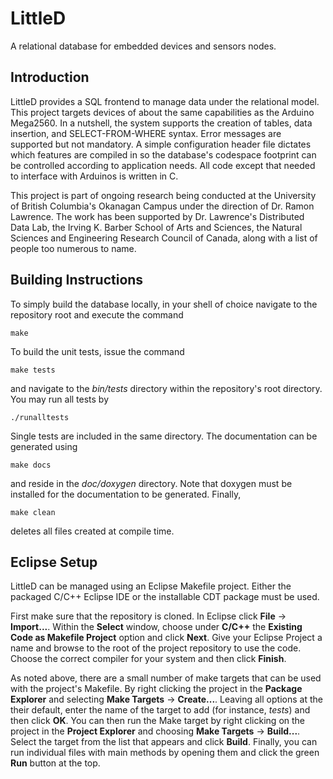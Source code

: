 LittleD
=======

A relational database for embedded devices and sensors nodes.

Introduction
------------

LittleD provides a SQL frontend to manage data under the relational model.
This project targets devices of about the same capabilities as the Arduino
Mega2560. In a nutshell, the system supports the creation of tables,
data insertion, and SELECT-FROM-WHERE syntax. Error messages are
supported but not mandatory. A simple configuration header file dictates
which features are compiled in so the database's codespace footprint
can be controlled according to application needs. All code except
that needed to interface with Arduinos is written in C.

This project is part of ongoing research being conducted at the
University of British Columbia's Okanagan Campus under the direction
of Dr. Ramon Lawrence. The work has been supported by Dr. Lawrence's
Distributed Data Lab, the Irving K. Barber School of Arts and Sciences,
the Natural Sciences and Engineering Research Council of Canada,
along with a list of people too numerous to name.

Building Instructions
---------------------

To simply build the database locally, in your shell of choice navigate
to the repository root and execute the command

	make

To build the unit tests, issue the command

	make tests

and navigate to the _bin/tests_ directory within the repository's root
directory. You may run all tests by
	
	./runalltests

Single tests are included in the same directory. The documentation
can be generated using

	make docs

and reside in the _doc/doxygen_ directory. Note that doxygen must be installed
for the documentation to be generated. Finally,

	make clean

deletes all files created at compile time.

Eclipse Setup
-------------

LittleD can be managed using an Eclipse Makefile project.
Either the packaged C/C++ Eclipse IDE or the installable CDT package
must be used.

First make sure that the repository is cloned.
In Eclipse click **File** -> **Import...**. Within the **Select** window, choose
under **C/C++** the **Existing Code as Makefile Project** option and click
**Next**. Give your Eclipse Project a name and browse to the root of the
project repository to use the code. Choose the correct compiler for your
system and then click **Finish**.

As noted above, there are a small number of make targets that can be used
with the project's Makefile. By right clicking the project in the
**Package Explorer** and selecting **Make Targets** -> **Create...**. Leaving
all options at the their default, enter the name of the target to add
(for instance, _tests_) and then click **OK**. You can then run the Make target
by right clicking on the project in the **Project Explorer** and choosing
**Make Targets** -> **Build...**. Select the target from the list that appears
and click **Build**. Finally, you can run individual files with main methods
by opening them and click the green **Run** button at the top.
